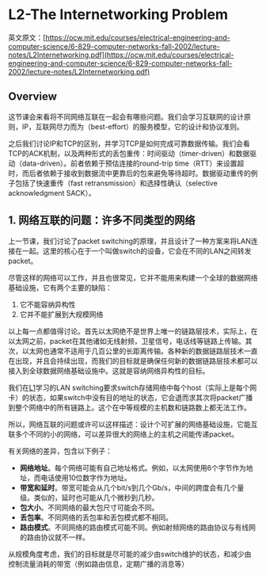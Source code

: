 # L2-The Internetworking Problem

英文原文：[https://ocw.mit.edu/courses/electrical-engineering-and-computer-science/6-829-computer-networks-fall-2002/lecture-notes/L2Internetworking.pdf](https://ocw.mit.edu/courses/electrical-engineering-and-computer-science/6-829-computer-networks-fall-2002/lecture-notes/L2Internetworking.pdf)

## Overview

这节课会来看将不同网络互联在一起会有哪些问题。我们会学习互联网的设计原则，IP，互联网尽力而为（best-effort）的服务模型，它的设计和协议准则。

之后我们讨论IP和TCP的区别，并学习TCP是如何完成可靠数据传输。我们会看TCP的ACK机制，以及两种形式的丢包重传：时间驱动（timer-driven）和数据驱动（data-driven）。前者依赖于预估连接的round-trip time（RTT）来设置超时，而后者依赖于接收到数据流中更靠后的包来避免等待超时。数据驱动重传的例子包括了快速重传（fast retransmission）和选择性确认（selective acknowledgment SACK）。

## 1. 网络互联的问题：许多不同类型的网络

上一节课，我们讨论了packet switching的原理，并且设计了一种方案来将LAN连接在一起。这里的核心在于一个叫做switch的设备，它会在不同的LAN之间转发packet。

尽管这样的网络可以工作，并且也很常见，它并不能用来构建一个全球的数据网络基础设施，它有两个主要的缺陷：

1. 它不能容纳异构性
2. 它并不能扩展到大规模网络

以上每一点都值得讨论。首先以太网绝不是世界上唯一的链路层技术，实际上，在以太网之前，packet在其他诸如无线射频，卫星信号，电话线等链路上传输。其次，以太网也通常不适用于几百公里的长距离传输。各种新的数据链路层技术一直在出现，并且会持续出现，而我们的目标就是确保任何新的数据链路层技术都可以接入到全球数据网络基础设施中。这就是容纳网络异构性的目标。

我们在[L1](l1-packet-switching.md#4.-yi-ge-li-zi-lan-switching)学习的LAN switching要求switch存储网络中每个host（实际上是每个网卡）的状态，如果switch中没有目的地址的状态，它会退而求其次将packet广播到整个网络中的所有链路上。这个在中等规模的主机数和链路数上都无法工作。

所以，网络互联的问题或许可以这样描述：设计个可扩展的网络基础设施，它能互联多个不同的小的网络，可以差异很大的网络上的主机之间能传递packet。

有关网络的差异，包含以下例子：

* **网络地址**。每个网络可能有自己地址格式。例如，以太网使用6个字节作为地址，而电话使用10位数字作为地址。
* **带宽和延时**。带宽可能会从几个bit/s到几个Gb/s，中间的跨度会有几个量级。类似的，延时也可能从几个微秒到几秒。
* **包大小**。不同网络的最大包尺寸可能会不同。
* **丢包率**。不同网络的丢包率和丢包模式都不相同。
* **路由模式**。不同网络的路由模式可能不同。例如射频网络的路由协议与有线网的路由协议就不一样。

从规模角度考虑，我们的目标就是尽可能的减少由switch维护的状态，和减少由控制流量消耗的带宽（例如路由信息，定期广播的消息等）

